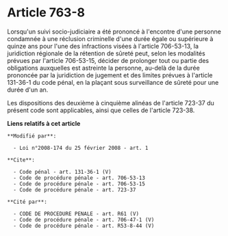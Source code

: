 # Article 763-8

Lorsqu'un suivi socio-judiciaire a été prononcé à l'encontre d'une personne condamnée à une réclusion criminelle d'une durée
égale ou supérieure à quinze ans pour l'une des infractions visées à l'article 706-53-13, la juridiction régionale de la
rétention de sûreté peut, selon les modalités prévues par l'article 706-53-15, décider de prolonger tout ou partie des
obligations auxquelles est astreinte la personne, au-delà de la durée prononcée par la juridiction de jugement et des limites
prévues à l'article 131-36-1 du code pénal, en la plaçant sous surveillance de sûreté pour une durée d'un an. 

Les dispositions des deuxième à cinquième alinéas de l'article 723-37 du présent code sont applicables, ainsi que celles de
l'article 723-38.

**Liens relatifs à cet article**

	**Modifié par**:

	  - Loi n°2008-174 du 25 février 2008 - art. 1

	**Cite**:

	  - Code pénal - art. 131-36-1 (V)
	  - Code de procédure pénale - art. 706-53-13
	  - Code de procédure pénale - art. 706-53-15
	  - Code de procédure pénale - art. 723-37

	**Cité par**:

	  - CODE DE PROCEDURE PENALE - art. R61 (V)
	  - Code de procédure pénale - art. 706-47-1 (V)
	  - Code de procédure pénale - art. R53-8-44 (V)
